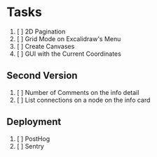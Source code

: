 # Tasks

1. [ ] 2D Pagination
1. [ ] Grid Mode on Excalidraw's Menu
1. [ ] Create Canvases
1. [ ] GUI with the Current Coordinates

## Second Version

1. [ ] Number of Comments on the info detail
1. [ ] List connections on a node on the info card

## Deployment

1. [ ] PostHog
1. [ ] Sentry
